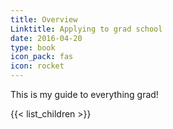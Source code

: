 ```yaml
---
title: Overview
Linktitle: Applying to grad school
date: 2016-04-20
type: book
icon_pack: fas
icon: rocket
---
```


This is my guide to everything grad!

{{< list_children >}}
